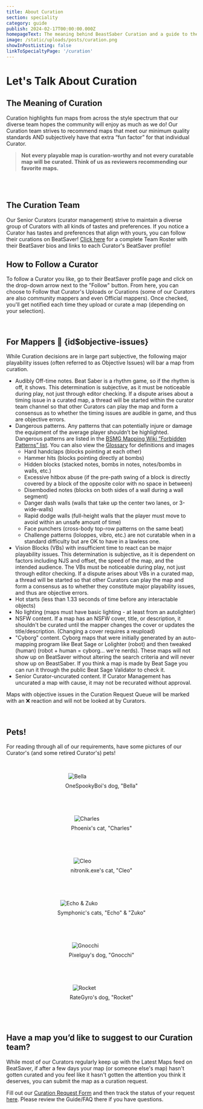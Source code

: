 ```yaml
---
title: About Curation
section: speciality
category: guide
publish: 2024-02-17T00:00:00.000Z
homepageText: The meaning behind BeastSaber Curation and a guide to the objective issues that bar a map from being curated.
image: /static/uploads/posts/curation.png
showInPostListing: false
linkToSpecialtyPage: '/curation'
---
```


# Let's Talk About Curation

## The Meaning of Curation

Curation highlights fun maps from across the style spectrum that our diverse team hopes the community will enjoy as much as we do! Our Curation team strives to recommend maps that meet our minimum quality standards AND subjectively have that extra “fun factor” for that individual Curator.

> **Not every playable map is curation-worthy and not every curatable map will be curated. Think of us as reviewers recommending our favorite maps.**

<br />

<br />

## The Curation Team

Our Senior Curators (curator management) strive to maintain a diverse group of Curators with all kinds of tastes and preferences. If you notice a Curator has tastes and preferences that align with yours, you can follow their curations on BeatSaver! [Click here](/curation-team) for a complete Team Roster with their BeatSaver bios and links to each Curator's BeatSaver profile!

## How to Follow a Curator

To follow a Curator you like, go to their BeatSaver profile page and click on the drop-down arrow next to the "Follow" button. From here, you can choose to Follow that Curator's Uploads or Curations (some of our Curators are also community mappers and even Official mappers). Once checked, you'll get notified each time they upload or curate a map (depending on your selection).

<br />

## For Mappers <a href="#objective-issues" style="text-decoration:none;">🔗</a> {id$objective-issues}

While Curation decisions are in large part subjective, the following major playability issues (often referred to as Objective Issues) will bar a map from curation.

- Audibly Off-time notes. Beat Saber is a rhythm game, so if the rhythm is off, it shows. This determination is subjective, as it must be noticeable during play, not just through editor checking. If a dispute arises about a timing issue in a curated map, a thread will be started within the curator team channel so that other Curators can play the map and form a consensus as to whether the timing issues are audible in game, and thus are objective errors.
- Dangerous patterns. Any patterns that can potentially injure or damage the equipment of the average player shouldn’t be highlighted. Dangerous patterns are listed in the [BSMG Mapping Wiki “Forbidden Patterns” list](https://bsmg.wiki/mapping/basic-mapping.html#don-t-forbidden-patterns). You can also view the [Glossary](https://bsmg.wiki/mapping/glossary.html) for definitions and images
  - Hard handclaps (blocks pointing at each other)
  - Hammer hits (blocks pointing directly at bombs)
  - Hidden blocks (stacked notes, bombs in notes, notes/bombs in walls, etc.)
  - Excessive hitbox abuse (if the pre-path swing of a block is directly covered by a block of the opposite color with no space in between)
  - Disembodied notes (blocks on both sides of a wall during a wall segment)
  - Danger dash walls (walls that take up the center two lanes, or 3-wide-walls)
  - Rapid dodge walls (full-height walls that the player must move to avoid within an unsafe amount of time)
  - Face punchers (cross-body top-row patterns on the same beat)
  - Challenge patterns (loloppes, vibro, etc.) are not curatable when in a standard difficulty but are OK to have in a lawless one.
- Vision Blocks (VBs) with insufficient time to react can be major playability issues. This determination is subjective, as it is dependent on factors including NJS and offset, the speed of the map, and the intended audience. The VBs must be noticeable during play, not just through editor checking. If a dispute arises about VBs in a curated map, a thread will be started so that other Curators can play the map and form a consensus as to whether they constitute major playability issues, and thus are objective errors.
- Hot starts (less than 1.33 seconds of time before any interactable objects)
- No lighting (maps must have basic lighting - at least from an autolighter)
- NSFW content. If a map has an NSFW cover, title, or description, it shouldn't be curated until the mapper changes the cover or updates the title/description. (Changing a cover requires a reupload)
- "Cyborg" content. Cyborg maps that were initially generated by an auto-mapping program like Beat Sage or Lolighter (robot) and then tweaked (human) (robot + human = cyborg... we're nerds). These maps will not show up on BeatSaver without altering the search criteria and will never show up on BeastSaber. If you think a map is made by Beat Sage you can run it through the public Beat Sage Validator to check it.
- Senior Curator-uncurated content. If Curator Management has uncurated a map with cause, it may not be recurated without approval.

Maps with objective issues in the Curation Request Queue will be marked with an ❌ reaction and will not be looked at by Curators.

<br />

## Pets!

For reading through all of our requirements, have some pictures of our Curator's (and some retired Curator's) pets!

<div class="photos">
  <figure>
    <img src="/uploads/posts/curation/bella.jpg" alt="Bella" />
    <figcaption>OneSpookyBoi's dog, "Bella"</figcaption>
  </figure>
  <figure>
    <img src="/uploads/posts/curation/charles.jpg" alt="Charles" />
    <figcaption>Phoenix's cat, "Charles"</figcaption>
  </figure>
  <figure>
    <img src="/uploads/posts/curation/cleo.jpg" alt="Cleo" />
    <figcaption>nitronik.exe's cat, "Cleo"</figcaption>
  </figure>
  <figure>
    <img src="/uploads/posts/curation/echo-zuko.jpg" alt="Echo & Zuko" />
    <figcaption>Symphonic's cats, "Echo" & "Zuko"</figcaption>
  </figure>
  <figure>
    <img src="/uploads/posts/curation/gnocchi.jpg" alt="Gnocchi" />
    <figcaption>Pixelguy's dog, "Gnocchi"</figcaption>
  </figure>
  <figure>
    <img src="/uploads/posts/curation/rocket.jpg" alt="Rocket" />
    <figcaption>RateGyro's dog, "Rocket"</figcaption>
  </figure>
</div>

<style>
  .photos {
    display: flex;
    flex-direction: row;
    flex-wrap: wrap;
    justify-content: center;
    gap: 1rem;
  }
  figure {
    display: flex;
    flex-direction: column;
    border: 1px solid #ffffff50;
    border-radius: 5px;
  }
  figure img {
    display: flex;
    flex-direction: column;
    justify-content: center;
    max-height: 300px;
    width: auto;
    margin: 1rem;
  }
  figcaption {
    text-align: center;
    margin: -0.5rem 0.5rem 0.5rem 0.5rem;
  }
</style>

<br />

<br />

## Have a map you’d like to suggest to our Curation team?

While most of our Curators regularly keep up with the Latest Maps feed on BeatSaver, if after a few days your map (or someone else's map) hasn't gotten curated and you feel like it hasn't gotten the attention you think it deserves, you can submit the map as a curation request.

Fill out our [Curation Request Form](https://forms.gle/ppkhbA9TG4GmN3jS7) and then track the status of your request [here](https://docs.google.com/spreadsheets/d/1IBZNJUae94FjJGMmnc94JsH3SN7iBufW-CzrU2zJPEk/edit#gid=773434791). Please review the Guide/FAQ there if you have questions.

